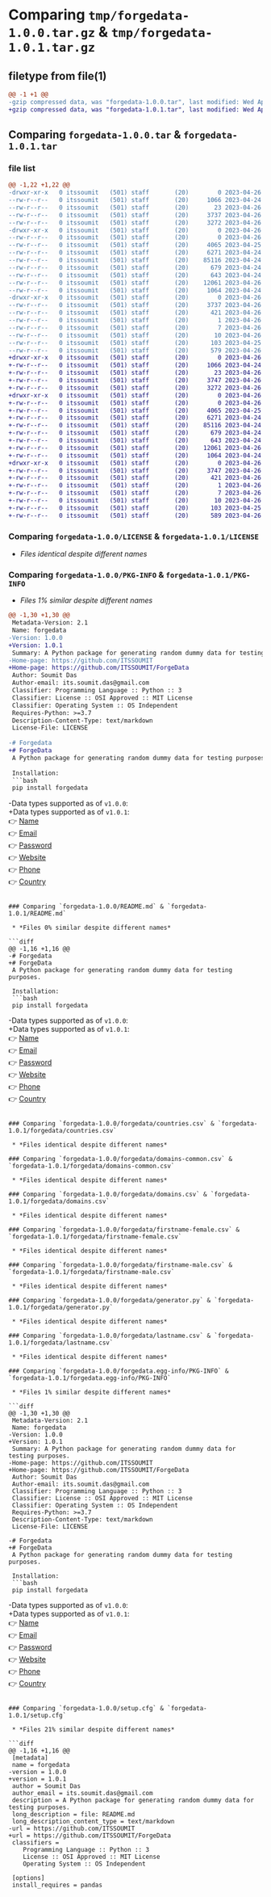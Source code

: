 # Comparing `tmp/forgedata-1.0.0.tar.gz` & `tmp/forgedata-1.0.1.tar.gz`

## filetype from file(1)

```diff
@@ -1 +1 @@
-gzip compressed data, was "forgedata-1.0.0.tar", last modified: Wed Apr 26 21:31:38 2023, max compression
+gzip compressed data, was "forgedata-1.0.1.tar", last modified: Wed Apr 26 21:43:25 2023, max compression
```

## Comparing `forgedata-1.0.0.tar` & `forgedata-1.0.1.tar`

### file list

```diff
@@ -1,22 +1,22 @@
-drwxr-xr-x   0 itssoumit   (501) staff       (20)        0 2023-04-26 21:31:38.611965 forgedata-1.0.0/
--rw-r--r--   0 itssoumit   (501) staff       (20)     1066 2023-04-24 22:08:05.000000 forgedata-1.0.0/LICENSE
--rw-r--r--   0 itssoumit   (501) staff       (20)       23 2023-04-26 21:31:26.000000 forgedata-1.0.0/MANIFEST.in
--rw-r--r--   0 itssoumit   (501) staff       (20)     3737 2023-04-26 21:31:38.612063 forgedata-1.0.0/PKG-INFO
--rw-r--r--   0 itssoumit   (501) staff       (20)     3272 2023-04-26 21:29:48.000000 forgedata-1.0.0/README.md
-drwxr-xr-x   0 itssoumit   (501) staff       (20)        0 2023-04-26 21:31:38.610442 forgedata-1.0.0/forgedata/
--rw-r--r--   0 itssoumit   (501) staff       (20)        0 2023-04-26 21:05:59.000000 forgedata-1.0.0/forgedata/__init__.py
--rw-r--r--   0 itssoumit   (501) staff       (20)     4065 2023-04-25 20:37:06.000000 forgedata-1.0.0/forgedata/countries.csv
--rw-r--r--   0 itssoumit   (501) staff       (20)     6271 2023-04-24 19:08:54.000000 forgedata-1.0.0/forgedata/domains-common.csv
--rw-r--r--   0 itssoumit   (501) staff       (20)    85116 2023-04-24 17:39:08.000000 forgedata-1.0.0/forgedata/domains.csv
--rw-r--r--   0 itssoumit   (501) staff       (20)      679 2023-04-24 20:06:34.000000 forgedata-1.0.0/forgedata/firstname-female.csv
--rw-r--r--   0 itssoumit   (501) staff       (20)      643 2023-04-24 20:05:25.000000 forgedata-1.0.0/forgedata/firstname-male.csv
--rw-r--r--   0 itssoumit   (501) staff       (20)    12061 2023-04-26 21:31:10.000000 forgedata-1.0.0/forgedata/generator.py
--rw-r--r--   0 itssoumit   (501) staff       (20)     1064 2023-04-24 12:30:18.000000 forgedata-1.0.0/forgedata/lastname.csv
-drwxr-xr-x   0 itssoumit   (501) staff       (20)        0 2023-04-26 21:31:38.611856 forgedata-1.0.0/forgedata.egg-info/
--rw-r--r--   0 itssoumit   (501) staff       (20)     3737 2023-04-26 21:31:38.000000 forgedata-1.0.0/forgedata.egg-info/PKG-INFO
--rw-r--r--   0 itssoumit   (501) staff       (20)      421 2023-04-26 21:31:38.000000 forgedata-1.0.0/forgedata.egg-info/SOURCES.txt
--rw-r--r--   0 itssoumit   (501) staff       (20)        1 2023-04-26 21:31:38.000000 forgedata-1.0.0/forgedata.egg-info/dependency_links.txt
--rw-r--r--   0 itssoumit   (501) staff       (20)        7 2023-04-26 21:31:38.000000 forgedata-1.0.0/forgedata.egg-info/requires.txt
--rw-r--r--   0 itssoumit   (501) staff       (20)       10 2023-04-26 21:31:38.000000 forgedata-1.0.0/forgedata.egg-info/top_level.txt
--rw-r--r--   0 itssoumit   (501) staff       (20)      103 2023-04-25 17:18:22.000000 forgedata-1.0.0/pyproject.toml
--rw-r--r--   0 itssoumit   (501) staff       (20)      579 2023-04-26 21:31:38.612323 forgedata-1.0.0/setup.cfg
+drwxr-xr-x   0 itssoumit   (501) staff       (20)        0 2023-04-26 21:43:25.202506 forgedata-1.0.1/
+-rw-r--r--   0 itssoumit   (501) staff       (20)     1066 2023-04-24 22:08:05.000000 forgedata-1.0.1/LICENSE
+-rw-r--r--   0 itssoumit   (501) staff       (20)       23 2023-04-26 21:31:26.000000 forgedata-1.0.1/MANIFEST.in
+-rw-r--r--   0 itssoumit   (501) staff       (20)     3747 2023-04-26 21:43:25.202598 forgedata-1.0.1/PKG-INFO
+-rw-r--r--   0 itssoumit   (501) staff       (20)     3272 2023-04-26 21:42:52.000000 forgedata-1.0.1/README.md
+drwxr-xr-x   0 itssoumit   (501) staff       (20)        0 2023-04-26 21:43:25.201590 forgedata-1.0.1/forgedata/
+-rw-r--r--   0 itssoumit   (501) staff       (20)        0 2023-04-26 21:05:59.000000 forgedata-1.0.1/forgedata/__init__.py
+-rw-r--r--   0 itssoumit   (501) staff       (20)     4065 2023-04-25 20:37:06.000000 forgedata-1.0.1/forgedata/countries.csv
+-rw-r--r--   0 itssoumit   (501) staff       (20)     6271 2023-04-24 19:08:54.000000 forgedata-1.0.1/forgedata/domains-common.csv
+-rw-r--r--   0 itssoumit   (501) staff       (20)    85116 2023-04-24 17:39:08.000000 forgedata-1.0.1/forgedata/domains.csv
+-rw-r--r--   0 itssoumit   (501) staff       (20)      679 2023-04-24 20:06:34.000000 forgedata-1.0.1/forgedata/firstname-female.csv
+-rw-r--r--   0 itssoumit   (501) staff       (20)      643 2023-04-24 20:05:25.000000 forgedata-1.0.1/forgedata/firstname-male.csv
+-rw-r--r--   0 itssoumit   (501) staff       (20)    12061 2023-04-26 21:31:10.000000 forgedata-1.0.1/forgedata/generator.py
+-rw-r--r--   0 itssoumit   (501) staff       (20)     1064 2023-04-24 12:30:18.000000 forgedata-1.0.1/forgedata/lastname.csv
+drwxr-xr-x   0 itssoumit   (501) staff       (20)        0 2023-04-26 21:43:25.202397 forgedata-1.0.1/forgedata.egg-info/
+-rw-r--r--   0 itssoumit   (501) staff       (20)     3747 2023-04-26 21:43:25.000000 forgedata-1.0.1/forgedata.egg-info/PKG-INFO
+-rw-r--r--   0 itssoumit   (501) staff       (20)      421 2023-04-26 21:43:25.000000 forgedata-1.0.1/forgedata.egg-info/SOURCES.txt
+-rw-r--r--   0 itssoumit   (501) staff       (20)        1 2023-04-26 21:43:25.000000 forgedata-1.0.1/forgedata.egg-info/dependency_links.txt
+-rw-r--r--   0 itssoumit   (501) staff       (20)        7 2023-04-26 21:43:25.000000 forgedata-1.0.1/forgedata.egg-info/requires.txt
+-rw-r--r--   0 itssoumit   (501) staff       (20)       10 2023-04-26 21:43:25.000000 forgedata-1.0.1/forgedata.egg-info/top_level.txt
+-rw-r--r--   0 itssoumit   (501) staff       (20)      103 2023-04-25 17:18:22.000000 forgedata-1.0.1/pyproject.toml
+-rw-r--r--   0 itssoumit   (501) staff       (20)      589 2023-04-26 21:43:25.202862 forgedata-1.0.1/setup.cfg
```

### Comparing `forgedata-1.0.0/LICENSE` & `forgedata-1.0.1/LICENSE`

 * *Files identical despite different names*

### Comparing `forgedata-1.0.0/PKG-INFO` & `forgedata-1.0.1/PKG-INFO`

 * *Files 1% similar despite different names*

```diff
@@ -1,30 +1,30 @@
 Metadata-Version: 2.1
 Name: forgedata
-Version: 1.0.0
+Version: 1.0.1
 Summary: A Python package for generating random dummy data for testing purposes.
-Home-page: https://github.com/ITSSOUMIT
+Home-page: https://github.com/ITSSOUMIT/ForgeData
 Author: Soumit Das
 Author-email: its.soumit.das@gmail.com
 Classifier: Programming Language :: Python :: 3
 Classifier: License :: OSI Approved :: MIT License
 Classifier: Operating System :: OS Independent
 Requires-Python: >=3.7
 Description-Content-Type: text/markdown
 License-File: LICENSE
 
-# Forgedata
+# ForgeData
 A Python package for generating random dummy data for testing purposes.
 
 Installation:
 ```bash
 pip install forgedata
 ```
 
-Data types supported as of `v1.0.0`:\
+Data types supported as of `v1.0.1`:\
 👉 [Name](#name)\
 👉 [Email](#email)\
 👉 [Password](#password)\
 👉 [Website](#website)\
 👉 [Phone](#phone)\
 👉 [Country](#country)
```

### Comparing `forgedata-1.0.0/README.md` & `forgedata-1.0.1/README.md`

 * *Files 0% similar despite different names*

```diff
@@ -1,16 +1,16 @@
-# Forgedata
+# ForgeData
 A Python package for generating random dummy data for testing purposes.
 
 Installation:
 ```bash
 pip install forgedata
 ```
 
-Data types supported as of `v1.0.0`:\
+Data types supported as of `v1.0.1`:\
 👉 [Name](#name)\
 👉 [Email](#email)\
 👉 [Password](#password)\
 👉 [Website](#website)\
 👉 [Phone](#phone)\
 👉 [Country](#country)
```

### Comparing `forgedata-1.0.0/forgedata/countries.csv` & `forgedata-1.0.1/forgedata/countries.csv`

 * *Files identical despite different names*

### Comparing `forgedata-1.0.0/forgedata/domains-common.csv` & `forgedata-1.0.1/forgedata/domains-common.csv`

 * *Files identical despite different names*

### Comparing `forgedata-1.0.0/forgedata/domains.csv` & `forgedata-1.0.1/forgedata/domains.csv`

 * *Files identical despite different names*

### Comparing `forgedata-1.0.0/forgedata/firstname-female.csv` & `forgedata-1.0.1/forgedata/firstname-female.csv`

 * *Files identical despite different names*

### Comparing `forgedata-1.0.0/forgedata/firstname-male.csv` & `forgedata-1.0.1/forgedata/firstname-male.csv`

 * *Files identical despite different names*

### Comparing `forgedata-1.0.0/forgedata/generator.py` & `forgedata-1.0.1/forgedata/generator.py`

 * *Files identical despite different names*

### Comparing `forgedata-1.0.0/forgedata/lastname.csv` & `forgedata-1.0.1/forgedata/lastname.csv`

 * *Files identical despite different names*

### Comparing `forgedata-1.0.0/forgedata.egg-info/PKG-INFO` & `forgedata-1.0.1/forgedata.egg-info/PKG-INFO`

 * *Files 1% similar despite different names*

```diff
@@ -1,30 +1,30 @@
 Metadata-Version: 2.1
 Name: forgedata
-Version: 1.0.0
+Version: 1.0.1
 Summary: A Python package for generating random dummy data for testing purposes.
-Home-page: https://github.com/ITSSOUMIT
+Home-page: https://github.com/ITSSOUMIT/ForgeData
 Author: Soumit Das
 Author-email: its.soumit.das@gmail.com
 Classifier: Programming Language :: Python :: 3
 Classifier: License :: OSI Approved :: MIT License
 Classifier: Operating System :: OS Independent
 Requires-Python: >=3.7
 Description-Content-Type: text/markdown
 License-File: LICENSE
 
-# Forgedata
+# ForgeData
 A Python package for generating random dummy data for testing purposes.
 
 Installation:
 ```bash
 pip install forgedata
 ```
 
-Data types supported as of `v1.0.0`:\
+Data types supported as of `v1.0.1`:\
 👉 [Name](#name)\
 👉 [Email](#email)\
 👉 [Password](#password)\
 👉 [Website](#website)\
 👉 [Phone](#phone)\
 👉 [Country](#country)
```

### Comparing `forgedata-1.0.0/setup.cfg` & `forgedata-1.0.1/setup.cfg`

 * *Files 21% similar despite different names*

```diff
@@ -1,16 +1,16 @@
 [metadata]
 name = forgedata
-version = 1.0.0
+version = 1.0.1
 author = Soumit Das
 author_email = its.soumit.das@gmail.com
 description = A Python package for generating random dummy data for testing purposes.
 long_description = file: README.md
 long_description_content_type = text/markdown
-url = https://github.com/ITSSOUMIT
+url = https://github.com/ITSSOUMIT/ForgeData
 classifiers = 
 	Programming Language :: Python :: 3
 	License :: OSI Approved :: MIT License
 	Operating System :: OS Independent
 
 [options]
 install_requires = pandas
```

